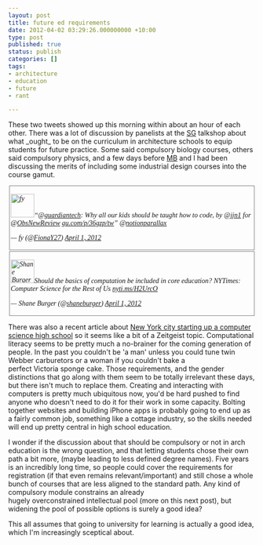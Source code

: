 ```yaml
---
layout: post
title: future ed requirements
date: 2012-04-02 03:29:26.000000000 +10:00
type: post
published: true
status: publish
categories: []
tags:
- architecture
- education
- future
- rant

---
```

<p>These two tweets showed up this morning within about an hour of each other. There was a lot of discussion by panelists at the <a title="the talks shop videos aren't actually there yet, but you can watch the cluster summaries" href="http://vimeo.com/smartgeometry/videos">SG</a> talkshop about what _ought_ to be on the curriculum in architecture schools to equip students for future practice. Some said compulsory biology courses, others said compulsory physics, and a few days before <a href="https://twitter.com/#!/Mcfblair">MB</a> and I had been discussing the merits of including some industrial design courses into the course gamut.</p>
<div style="margin: 2px; padding: 2px; border: 1px solid #808080; font-family: 'Cambria','Times New Roman', Times, serif; font-style: italic;">
<p><img class="avatar js-action-profile-avatar alignleft" src="{{ site.baseurl }}/assets/8a35f3ff-151d-4dd2-90e9-87c46577803f_normal.png" alt="fy" width="48" height="48" />“@<a href="https://twitter.com/guardiantech">guardiantech</a>: Why all our kids should be taught how to code, by @<a href="https://twitter.com/jjn1">jjn1</a> for @<a href="https://twitter.com/ObsNewReview">ObsNewReview</a> <a title="http://gu.com/p/36gzp/tw" href="http://t.co/gaBtUsdZ">gu.com/p/36gzp/tw</a>” @<a href="https://twitter.com/notionparallax">notionparallax</a></p>
<p>— fy (@<a href="https://twitter.com/#!/FionaY27">FionaY27</a>) <a href="https://twitter.com/FionaY27/status/186541084770439169" data-datetime="2012-04-01T19:50:35+00:00">April 1, 2012</a></p>
</div>
<div style="margin: 2px; padding: 2px; border: 1px solid #808080; font-family: 'Cambria','Times New Roman', Times, serif; font-style: italic;">
<p><img class="avatar js-action-profile-avatar alignleft" src="{{ site.baseurl }}/assets/shane_normal.jpg" alt="Shane Burger" width="48" height="48" />Should the basics of computation be included in core education? NYTimes: Computer Science for the Rest of Us <a title="http://nyti.ms/H2UrcO" href="http://t.co/Nvrzj5lf">nyti.ms/H2UrcO</a></p>
<p>— Shane Burger (@<a href="https://twitter.com/#!/shaneburger">shaneburger</a>) <a href="https://twitter.com/shaneburger/status/186472002360586240" data-datetime="2012-04-01T15:16:04+00:00">April 1, 2012</a></p>
</div>
<p>There was also a recent article about <a title="Mashable: NYC to Open Its First Software Engineering High School" href="http://mashable.com/2012/01/16/nyc-software-engineering-school/">New York city starting up a computer science high school</a> so it seems like a bit of a Zeitgeist topic.  Computational literacy seems to be pretty much a no-brainer for the coming generation of people. In the past you couldn't be 'a man' unless you could tune twin Webber carburetors or a woman if you couldn't bake a perfect Victoria sponge cake. Those requirements, and the gender distinctions that go along with them seem to be totally irrelevant these days, but there isn't much to replace them. Creating and interacting with computers is pretty much ubiquitous now, you'd be hard pushed to find anyone who doesn't need to do it for their work in some capacity. Bolting together websites and building iPhone apps is probably going to end up as a fairly common job, something like a cottage industry, so the skills needed will end up pretty central in high school education.</p>
<p>I wonder if the discussion about that should be compulsory or not in arch education is the wrong question, and that letting students chose their own path a bit more, (maybe leading to less defined degree names). Five years is an incredibly long time, so people could cover the requirements for registration (if that even remains relevant/important) and still chose a whole bunch of courses that are less aligned to the standard path. Any kind of compulsory module constrains an already hugely overconstrained intellectual pool (more on this next post), but widening the pool of possible options is surely a good idea?</p>
<p>This all assumes that going to university for learning is actually a good idea, which I'm increasingly sceptical about.</p>
